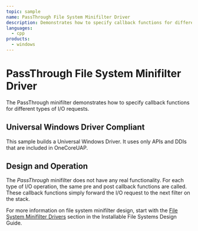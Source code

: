 ```yaml
---
topic: sample
name: PassThrough File System Minifilter Driver
description: Demonstrates how to specify callback functions for different types of I/O requests.
languages:
  - cpp
products:
  - windows
---
```


<!---
    name: PassThrough File System Minifilter Driver
    platform: WDM
    language: cpp
    category: FileSystem
    description: Demonstrates how to specify callback functions for different types of I/O requests.
    samplefwlink: http://go.microsoft.com/fwlink/p/?LinkId=617654
--->

# PassThrough File System Minifilter Driver

The PassThrough minifilter demonstrates how to specify callback functions for different types of I/O requests.

## Universal Windows Driver Compliant

This sample builds a Universal Windows Driver. It uses only APIs and DDIs that are included in OneCoreUAP.

## Design and Operation

The *PassThrough* minifilter does not have any real functionality. For each type of I/O operation, the same pre and post callback functions are called. These callback functions simply forward the I/O request to the next filter on the stack.

For more information on file system minifilter design, start with the [File System Minifilter Drivers](http://msdn.microsoft.com/en-us/library/windows/hardware/ff540402) section in the Installable File Systems Design Guide.

